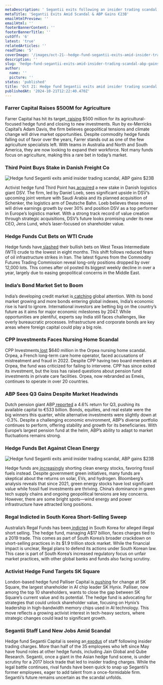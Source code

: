 ```yaml
---
metaDescription: ' Segantii exits following an insider trading scandal, while ABP reports €23B in gains.'
metaTitle: 'Segantii Exits Amid Scandal & ABP Gains €23B'
emailHtmlPreview: ''
emailHtml: ''
footerBannerContent: ''
footerBannerTitle: ''
cutOff: '6'
latest: 'true'
relatedArticles: ''
readTime: '5'
coverImage: '/images/oct-21--hedge-fund-segantii-exits-amid-insider-trading-scandal--abp-gains--23b-a-g3Mj.webp'
description: ''
slug: 'hedge-fund-segantii-exits-amid-insider-trading-scandal-abp-gains-eu23b'
author:
  name: ''
  picture: ''
status: 'published'
title: 'Oct 21: Hedge fund Segantii exits amid insider trading scandal, ABP gains €23B'
publishedAt: '2024-10-21T12:22:40.470Z'
---
```


### Farrer Capital Raises $500M for Agriculture

Farrer Capital has hit its target,[ raising](https://www.bnnbloomberg.ca/investing/commodities/2024/10/18/hedge-fund-farrer-raises-500-million-to-trade-agriculture/) $500 million for its agricultural-focused hedge fund and closing to new investments. Run by ex-Merricks Capital’s Adam Davis, the firm believes geopolitical tensions and climate change will drive market opportunities. Despite commodity hedge funds falling out of favor over the years, Farrer stands out as one of the few agriculture specialists left. With teams in Australia and North and South America, they are now looking to expand their workforce. Not many funds focus on agriculture, making this a rare bet in today’s market.

### Third Point Buys Stake in Danish Freight Co

![Hedge fund Segantii exits amid insider trading scandal, ABP gains $23B](/images/oct-21--hedge-fund-segantii-exits-amid-insider-trading-scandal--abp-gains--23b-a-E1ND.webp)

Activist hedge fund Third Point has[ acquired](https://www.hedgeweek.com/third-point-acquires-stake-in-danish-freight-co-dsv/) a new stake in Danish logistics giant DSV. The firm, led by Daniel Loeb, sees significant upside in DSV’s upcoming joint venture with Saudi Arabia and its planned acquisition of Schenker, the logistics arm of Deutsche Bahn. Loeb believes these moves will drive earnings growth by over 30% and position DSV as a top performer in Europe’s logistics market. With a strong track record of value creation through strategic acquisitions, DSV’s future looks promising under its new CEO, Jens Lund, who’s laser-focused on shareholder value.

### Hedge Funds Cut Bets on WTI Crude

Hedge funds have[ slashed](https://www.bnnbloomberg.ca/investing/2024/10/18/hedge-funds-cut-bullish-bets-on-wti-crude-to-eight-month-low/) their bullish bets on West Texas Intermediate (WTI) crude to the lowest in eight months. This shift follows reduced fears of oil infrastructure strikes in Iran. The latest figures from the Commodity Futures Trading Commission reveal long-only positions dropped by over 12,000 lots. This comes after oil posted its biggest weekly decline in over a year, largely due to easing geopolitical concerns in the Middle East.

### India’s Bond Market Set to Boom

India’s developing credit market is[ catching](https://www.bnnbloomberg.ca/business/international/2024/10/19/india-boom-set-to-drive-private-credit-and-bond-expansion-credit-weekly/) global attention. With its bond market growing and more bonds entering global indexes, India’s economic rise is hard to ignore. International investors are betting big on the country’s future as it aims for major economic milestones by 2047. While opportunities are plentiful, experts say India still faces challenges, like overly bureaucratic processes. Infrastructure and corporate bonds are key areas where foreign capital could play a big role.

### CPP Investments Faces Nursing Home Scandal

CPP Investments[ lost](https://www.pressreader.com/canada/the-niagara-falls-review/20241018/281831469197833?srsltid=AfmBOopNdzafZ15RJCn9NjGkWJbnWC4VMxRzbrdgfEUc5JHlX-6HtdNX) $640 million in the Orpea nursing home scandal. Orpea, a French long-term care home operator, faced accusations of mistreatment and fraud in 2022. Despite CPP having two board members at Orpea, the fund was criticized for failing to intervene. CPP has since exited its investment, but the loss has raised questions about pension fund investments in private care facilities. Orpea, now rebranded as Emeis, continues to operate in over 20 countries.

### ABP Sees Q3 Gains Despite Market Headwinds

Dutch pension giant ABP[ reported](https://www.swfinstitute.org/news/104518/abp-capital-reaches-e533-billion) a 4.6% return for Q3, pushing its available capital to €533 billion. Bonds, equities, and real estate were the big winners this quarter, while alternative investments were slightly down at -0.3%. Despite a challenging economic environment, ABP’s diverse portfolio continues to perform, offering stability and growth for its beneficiaries. With Europe’s largest pension fund at the helm, ABP’s ability to adapt to market fluctuations remains strong.

### Hedge Funds Bet Against Clean Energy

![Hedge fund Segantii exits amid insider trading scandal, ABP gains $23B](/images/oct-21--hedge-fund-segantii-exits-amid-insider-trading-scandal--abp-gains--23b-b-I0Nj.webp)

Hedge funds are[ increasingly](https://www.bloomberg.com/graphics/2024-hedge-funds-climate-change-green-energy-stocks/?embedded-checkout=true) shorting clean energy stocks, favoring fossil fuels instead. Despite government green initiatives, many funds are skeptical about the returns on solar, EVs, and hydrogen. Bloomberg’s analysis reveals that since 2021, green energy stocks have lost significant value while fossil fuel investments are thriving. China’s dominance in green tech supply chains and ongoing geopolitical tensions are key concerns. However, there are some bright spots—wind energy and power infrastructure have attracted long positions.

### Regal Indicted in South Korea Short-Selling Sweep

Australia’s Regal Funds has been[ indicted](https://www.bnnbloomberg.ca/business/international/2024/10/18/hedge-fund-regal-indicted-by-south-korea-in-short-selling-probe/) in South Korea for alleged illegal short selling. The hedge fund, managing A$17 billion, faces charges tied to a 2019 trade. This comes as part of South Korea’s broader crackdown on short-selling practices in its $1.9 trillion stock market. While the financial impact is unclear, Regal plans to defend its actions under South Korean law. This case is part of South Korea’s increased regulatory focus on unfair market practices, with other global banks and funds also facing scrutiny.

### Activist Hedge Fund Targets SK Square

London-based hedge fund Palliser Capital is[ pushing](https://www.hedgeweek.com/activist-palliser-pushes-for-change-at-ai-chip-stakeholder-sk-square/) for change at SK Square, the largest shareholder in AI chip leader SK Hynix. Palliser, now among the top 10 shareholders, wants to close the gap between SK Square’s current value and its potential. The hedge fund is advocating for strategies that could unlock shareholder value, focusing on Hynix’s leadership in high-bandwidth memory chips used in AI technology. This move reflects a growing activist interest in tech-heavy sectors, where strategic changes could lead to significant growth.

### Segantii Staff Land New Jobs Amid Scandal

Hedge fund Segantii Capital is seeing an[ exodus](https://www.hedgeweek.com/rival-hedge-funds-snap-up-segantii-alumni-amid-insider-trading-scandal/) of staff following insider trading charges. More than half of the 35 employees who left since May have found roles at other hedge funds, including Jain Global and Qube Research. Segantii, once a giant in the Asian hedge fund scene, is under scrutiny for a 2017 block trade that led to insider trading charges. While the legal battle continues, rival funds have been quick to snap up Segantii’s former employees, eager to add talent from a once-formidable firm. Segantii’s future remains uncertain as the scandal unfolds.